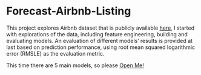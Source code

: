 # Forecast-Airbnb-Listing

This project explores Airbnb dataset that is publicly available [here](http://insideairbnb.com/get-the-data/), I started with explorations of the data, including feature engineering, building and evaluating models. An evaluation of different models’ results is provided at last based on prediction performance, using root mean squared logarithmic error (RMSLE) as the evaluation metric. 

This time there are 5 main models, so please [Open Me!](https://github.com/angelitawithdata/Forecast-Airbnb-Listing/blob/main/OpenMe.ipynb)
